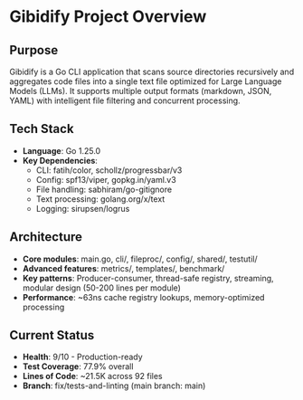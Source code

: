 # Gibidify Project Overview

## Purpose
Gibidify is a Go CLI application that scans source directories recursively and aggregates code files into a single text file optimized for Large Language Models (LLMs). It supports multiple output formats (markdown, JSON, YAML) with intelligent file filtering and concurrent processing.

## Tech Stack
- **Language**: Go 1.25.0
- **Key Dependencies**:
  - CLI: fatih/color, schollz/progressbar/v3
  - Config: spf13/viper, gopkg.in/yaml.v3
  - File handling: sabhiram/go-gitignore
  - Text processing: golang.org/x/text
  - Logging: sirupsen/logrus

## Architecture
- **Core modules**: main.go, cli/, fileproc/, config/, shared/, testutil/
- **Advanced features**: metrics/, templates/, benchmark/
- **Key patterns**: Producer-consumer, thread-safe registry, streaming, modular design (50-200 lines per module)
- **Performance**: ~63ns cache registry lookups, memory-optimized processing

## Current Status
- **Health**: 9/10 - Production-ready
- **Test Coverage**: 77.9% overall
- **Lines of Code**: ~21.5K across 92 files
- **Branch**: fix/tests-and-linting (main branch: main)
